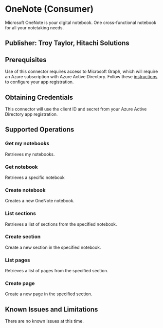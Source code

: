 # OneNote (Consumer)
Microsoft OneNote is your digital notebook. One cross-functional notebook for all your notetaking needs.

## Publisher: Troy Taylor, Hitachi Solutions

## Prerequisites
Use of this connector requires access to Microsoft Graph, which will require an Azure subscription with Azure Active Directory. Follow these [instructions](https://docs.microsoft.com/en-us/graph/auth-register-app-v2) to configure your app registration.

## Obtaining Credentials
This connector will use the client ID and secret from your Azure Active Directory app registration.

## Supported Operations
### Get my notebooks
Retrieves my notebooks.
### Get notebook
Retrieves a specific notebook
### Create notebook
Creates a new OneNote notebook.
### List sections
Retrieves a list of sections from the specified notebook.
### Create section
Create a new section in the specified notebook.
### List pages
Retrieves a list of pages from the specified section.
### Create page
Create a new page in the specified section.

## Known Issues and Limitations
There are no known issues at this time.
